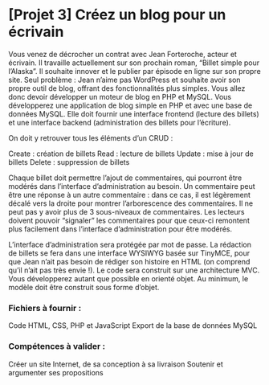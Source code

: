 # [Projet 3] Créez un blog pour un écrivain

Vous venez de décrocher un contrat avec Jean Forteroche, acteur et écrivain. Il travaille actuellement sur son prochain roman, “Billet simple pour l’Alaska”. Il souhaite innover et le publier par épisode en ligne sur son propre site.
Seul problème : Jean n’aime pas WordPress et souhaite avoir son propre outil de blog, offrant des fonctionnalités plus simples. Vous allez donc devoir développer un moteur de blog en PHP et MySQL.
Vous développerez une application de blog simple en PHP et avec une base de données MySQL. Elle doit fournir une interface frontend (lecture des billets) et une interface backend (administration des billets pour l’écriture).

On doit y retrouver tous les éléments d’un CRUD :

Create : création de billets
Read : lecture de billets
Update : mise à jour de billets
Delete : suppression de billets

Chaque billet doit permettre l’ajout de commentaires, qui pourront être modérés dans l’interface d’administration au besoin.
Un commentaire peut être une réponse à un autre commentaire : dans ce cas, il est légèrement décalé vers la droite pour montrer l’arborescence des commentaires. Il ne peut pas y avoir plus de 3 sous-niveaux de commentaires.
Les lecteurs doivent pouvoir “signaler” les commentaires pour que ceux-ci remontent plus facilement dans l’interface d’administration pour être modérés.

L’interface d’administration sera protégée par mot de passe. La rédaction de billets se fera dans une interface WYSIWYG basée sur TinyMCE, pour que Jean n’ait pas besoin de rédiger son histoire en HTML (on comprend qu’il n’ait pas très envie !).
Le code sera construit sur une architecture MVC. Vous développerez autant que possible en orienté objet. Au minimum, le modèle doit être construit sous forme d’objet.

### Fichiers à fournir :
Code HTML, CSS, PHP et JavaScript
Export de la base de données MySQL

### Compétences à valider :
Créer un site Internet, de sa conception à sa livraison
Soutenir et argumenter ses propositions
